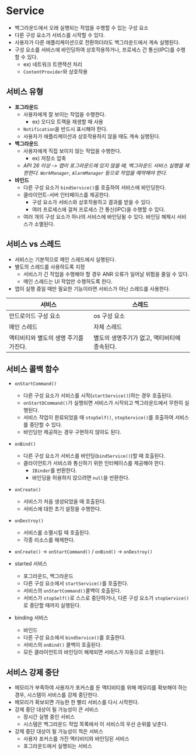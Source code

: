 # Service
- 백그라운드에서 오래 실행되는 작업을 수행할 수 있는 구성 요소
- 다른 구성 요소가 서비스를 시작할 수 있다.
- 사용자가 다른 애플리케이션으로 전환하더라도 백그라운드에서 계속 실행된다.
- 구성 요소를 서비스에 바인딩하여 상호작용하거나, 프로세스 간 통신(IPC)를 수행할 수 있다.
	- ex) 네트워크 트랜잭션 처리
	- `ContentProvider`와 상호작용

## 서비스 유형
- **포그라운드**
	- 사용자에게 잘 보이는 작업을 수행한다.
		- ex) 오디오 트랙을 재생할 때 사용
	- `Notification`을 반드시 표시해야 한다.
	- 사용자가 애플리케이션과 상호작용하지 않을 때도 계속 실행된다.
- **백그라운드**
	- 사용자에게 직접 보이지 않는 작업을 수행한다.
		- ex) 저장소 압축
	- *API 26 이상 -> 앱이 포그라운드에 있지 않을 때, 백그라운드 서비스 실행을 제한한다. `WorkManager`, `AlarmManager` 등으로 작업을 예약해야 한다.*
- **바인드**
	- 다른 구성 요소가 `bindService()`를 호출하여 서비스에 바인딩한다.
	- 클라이언트-서버 인터페이스를 제공한다.
		- 구성 요소가 서비스와 상호작용하고 결과를 받을 수 있다.
		- 여러 프로세스에 걸쳐 프로세스 간 통신(IPC)을 수행할 수 있다.
	- 여러 개의 구성 요소가 하나의 서비스에 바인딩될 수 있다. 바인딩 해제시 서비스가 소멸된다.

## 서비스 vs 스레드
- 서비스는 기본적으로 메인 스레드에서 실행된다.
- 별도의 스레드를 사용하도록 지정
	- 서비스가 긴 작업을 수행해야 할 경우 ANR 오류가 일어날 위험을 줄일 수 있다.
	- 메인 스레드는 UI 작업만 수행하도록 한다.
- 앱이 실행 중일 때만 필요한 기능이라면 서비스가 아닌 스레드를 사용한다.


|서비스|스레드|
|------|---|
|안드로이드 구성 요소|os 구성 요소|
|메인 스레드|자체 스레드|
|액티비티와 별도의 생명 주기를 가진다.|별도의 생명주기가 없고, 액티비티에 종속된다.|


## 서비스 콜백 함수
- `onStartCommand()`
	- 다른 구성 요소가 서비스를 시작(`startService()`)하는 경우 호출된다.
	- `onStartDCommand()`가 실행되면 서비스가 시작되고 백그라운드에서 무한히 실행된다.
	- 서비스 작업이 완료되었을 때 `stopSelf()`, `stopService()`를 호출하여 서비스를 중단할 수 있다.
	- 바인딩만 제공하는 경우 구현하지 않아도 된다.
- `onBind()`
	- 다른 구성 요소가 서비스를 바인딩(`bindService()`)할 때 호출된다.
	- 클라이언트가 서비스와 통신하기 위한 인터페이스를 제공해야 한다.
		- `IBinder`를 반환한다.
		- 바인딩을 허용하지 않으려면 `null`을 반환한다.
- `onCreate()`
	- 서비스가 처음 생성되었을 때 호출된다.
	- 서비스에 대한 초기 설정을 수행한다.
- `onDestroy()`
	- 서비스를 소멸시킬 때 호출된다.
	- 각종 리소스를 해제한다.

- `onCreate()` -> `onStartCommand()` / `onBind()` -> `onDestroy()`

- started 서비스
	- 포그라운드, 백그라운드
	- 다른 구성 요소에서 `startService()`를 호출한다.
	- 서비스의 `onStartCommand()`콜백이 호출된다.
	- 서비스가 `stopSelf()`로 스스로 중단하거나, 다른 구성 요소가 `stopService()`로 중단할 때까지 실행된다.
- binding 서비스
	- 바인드
	- 다른 구성 요소에서 `bindService()`를 호출한다.
	- 서비스의 `onBind()` 콜백이 호출된다.
	- 모든 클라이언트의 바인딩이 해제되면 서비스가 자동으로 소멸된다.

## 서비스 강제 중단
- 메모리가 부족하여 사용자가 포커스를 둔 액티비티를 위해 메모리를 확보해야 하는 경우, 시스템이 서비스를 강제 중단한다.
- 메모리가 확보되면 가능한 한 빨리 서비스를 다시 시작한다.
- 강제 중단 대상이 될 가능성이 큰 서비스
	- 장시간 실행 중인 서비스
	- 시스템은 백그라운드 작업 목록에서 이 서비스의 우선 순위를 낮춘다.
- 강제 중단 대상이 될 가능성이 적은 서비스
	- 사용자 포커스를 가진 액티비티와 바인딩된 서비스
	- 포그라운드에서 실행되는 서비스
